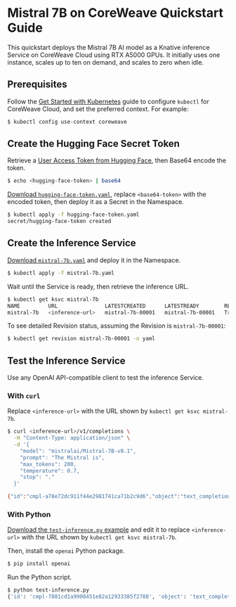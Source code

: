 # Mistral 7B on CoreWeave Quickstart Guide

This quickstart deploys the Mistral 7B AI model as a Knative inference Service on CoreWeave Cloud using RTX A5000 GPUs. It initially uses one instance, scales up to ten on demand, and scales to zero when idle.

## Prerequisites

Follow the [Get Started with Kubernetes](https://docs.coreweave.com/coreweave-kubernetes/getting-started) guide to configure `kubectl` for CoreWeave Cloud, and set the preferred context. For example:

```bash
$ kubectl config use-context coreweave
```

## Create the Hugging Face Secret Token

Retrieve a [User Access Token from Hugging Face](https://huggingface.co/docs/hub/security-tokens), then Base64 encode the token.

```bash
$ echo <hugging-face-token> | base64
```

[Download `hugging-face-token.yaml`](https://github.com/coreweave/doc-examples/blob/main/machine-learning/inference/mistral-7b/hugging-face-token.yaml), replace `<base64-token>` with the encoded token, then deploy it as a Secret in the Namespace.

```bash
$ kubectl apply -f hugging-face-token.yaml
secret/hugging-face-token created
```
## Create the Inference Service

[Download `mistral-7b.yaml`](https://github.com/coreweave/doc-examples/blob/main/machine-learning/inference/mistral-7b/mistral-7b.yaml) and deploy it in the Namespace.

```bash
$ kubectl apply -f mistral-7b.yaml
```

Wait until the Service is ready, then retrieve the inference URL.

```bash
$ kubectl get ksvc mistral-7b
NAME         URL               LATESTCREATED      LATESTREADY        READY   REASON
mistral-7b   <inference-url>   mistral-7b-00001   mistral-7b-00001   True
```

To see detailed Revision status, assuming the Revision is `mistral-7b-00001`:

```bash
$ kubectl get revision mistral-7b-00001 -o yaml
```

## Test the Inference Service

Use any OpenAI API-compatible client to test the inference Service.

### With `curl`

Replace `<inference-url>` with the URL shown by `kubectl get ksvc mistral-7b`.

```bash
$ curl <inference-url>/v1/completions \
  -H "Content-Type: application/json" \
  -d '{
    "model": "mistralai/Mistral-7B-v0.1",
    "prompt": "The Mistral is",
    "max_tokens": 200,
    "temperature": 0.7,
    "stop": "."
  }'

{"id":"cmpl-a78e72dc911f44e2981741ca71b2c9d6","object":"text_completion","created":1696551044,"model":"mistralai/Mistral-7B-v0.1","choices":[{"index":0,"text":" a modern 42-foot sailboat specially designed for the high seas, making it the most advanced in its class","logprobs":null,"finish_reason":"stop"}],"usage":{"prompt_tokens":5,"total_tokens":31,"completion_tokens":26}}
```

### With Python

[Download the `test-inference.py` example](https://github.com/coreweave/doc-examples/blob/main/machine-learning/inference/mistral-7b/test-inference.py) and edit it to replace `<inference-url>` with the URL shown by `kubectl get ksvc mistral-7b`.

Then, install the `openai` Python package.

```bash
$ pip install openai
```

Run the Python script.

```bash
$ python test-inference.py
{'id': 'cmpl-7801cd1a9908451e82a12933385f2780', 'object': 'text_completion', 'created': 1696599387, 'model': 'mistralai/Mistral-7B-v0.1', 'choices': [{'index': 0, 'text': ' a cool wind that blows across the Mediterranean, for many centuries it has been a welcome guest in the South of France', 'logprobs': None, 'finish_reason': 'stop'}], 'usage': {'prompt_tokens': 5, 'total_tokens': 30, 'completion_tokens': 25}}
```
